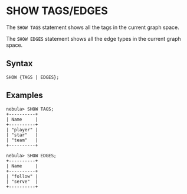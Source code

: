 # SHOW TAGS/EDGES

The `SHOW TAGS` statement shows all the tags in the current graph space.

The `SHOW EDGES` statement shows all the edge types in the current graph space.

## Syntax

```ngql
SHOW {TAGS | EDGES};
```

## Examples

```ngql
nebula> SHOW TAGS;
+----------+
| Name     |
+----------+
| "player" |
| "star"   |
| "team"   |
+----------+

nebula> SHOW EDGES;
+----------+
| Name     |
+----------+
| "follow" |
| "serve"  |
+----------+
```

